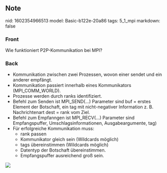 ## Note
nid: 1602354966513
model: Basic-b122e-20a86
tags: 5_1_mpi
markdown: false

### Front
Wie funktioniert P2P-Kommunikation bei MPI?

### Back
<ul>
  <li>Kommunikation zwischen zwei Prozessen, wovon einer sendet und
  ein anderer empfängt.
  <li>Kommunikation passiert innerhalb eines Kommunikators
  (MPI_COMM_WORLD).
  <li>Prozesse werden durch ranks identifiziert.
  <li>Befehl zum Senden ist MPI_SEND(...) Parameter sind buf =
  erstes Element der Botschaft, ein tag mit nicht-negativer
  Information z. B. Nachrichtenart dest = rank vom Ziel.
  <li>Befehl zum Empfanngen ist MPI_RECV(...) Parameter sind
  Empfangspuffer, Umschlagsinformationen, Ausgabeargumente, tag)
  <li>Für erfolgreiche Kommunikation muss:
    <ul>
      <li>rank passen
      <li>Kommunikator gleich sein (Wildcards möglich)
      <li>tags übereinstimmen (Wildcards möglich)
      <li>Datentyp der Botschaft übereinstimmen.
      <li>Empfangspuffer ausreichend groß sein.
    </ul>
</ul>
<div><img src=
"paste-a960eb99592963886b6cf80ad3a396cf5ed5496e.jpg"></div>
